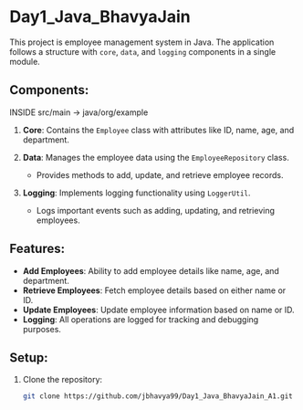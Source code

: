 # Day1_Java_BhavyaJain

This project is employee management system in Java. The application follows a structure with `core`, `data`, and `logging` components in a single module.

## Components:
INSIDE src/main -> java/org/example
1. **Core**: Contains the `Employee` class with attributes like ID, name, age, and department.
   
2. **Data**: Manages the employee data using the `EmployeeRepository` class.
   - Provides methods to add, update, and retrieve employee records.
   
3. **Logging**: Implements logging functionality using `LoggerUtil`.
   - Logs important events such as adding, updating, and retrieving employees.

## Features:
- **Add Employees**: Ability to add employee details like name, age, and department.
- **Retrieve Employees**: Fetch employee details based on either name or ID.
- **Update Employees**: Update employee information based on name or ID.
- **Logging**: All operations are logged for tracking and debugging purposes.

## Setup:
1. Clone the repository:
   ```bash
   git clone https://github.com/jbhavya99/Day1_Java_BhavyaJain_A1.git

